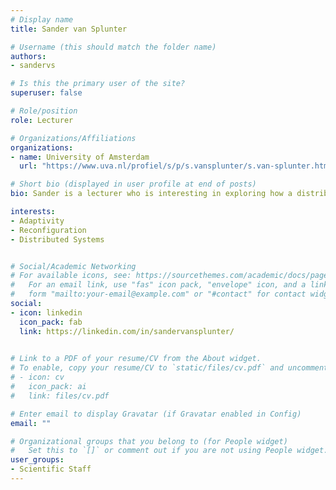 ```yaml
---
# Display name
title: Sander van Splunter

# Username (this should match the folder name)
authors:
- sandervs

# Is this the primary user of the site?
superuser: false

# Role/position
role: Lecturer

# Organizations/Affiliations
organizations:
- name: University of Amsterdam
  url: "https://www.uva.nl/profiel/s/p/s.vansplunter/s.van-splunter.html"

# Short bio (displayed in user profile at end of posts)
bio: Sander is a lecturer who is interesting in exploring how a distributed nature affects our infrastructure. A middleware perspective is taken. In the development of Critical Cyber Infrastructure, exploring adaptivity is a key- aspect. My research interest  focuses on enabling adaptation is on dynamic complex systems, for multi-layered systems. particularly on structures and processes. For designing for change both structure and process, knowledge needs to be made explicit and to support local adaptations. 

interests:
- Adaptivity 
- Reconfiguration
- Distributed Systems


# Social/Academic Networking
# For available icons, see: https://sourcethemes.com/academic/docs/page-builder/#icons
#   For an email link, use "fas" icon pack, "envelope" icon, and a link in the
#   form "mailto:your-email@example.com" or "#contact" for contact widget.
social: 
- icon: linkedin
  icon_pack: fab
  link: https://linkedin.com/in/sandervansplunter/ 
  

# Link to a PDF of your resume/CV from the About widget.
# To enable, copy your resume/CV to `static/files/cv.pdf` and uncomment the lines below.
# - icon: cv
#   icon_pack: ai
#   link: files/cv.pdf

# Enter email to display Gravatar (if Gravatar enabled in Config)
email: ""

# Organizational groups that you belong to (for People widget)
#   Set this to `[]` or comment out if you are not using People widget.
user_groups:
- Scientific Staff
---
```

